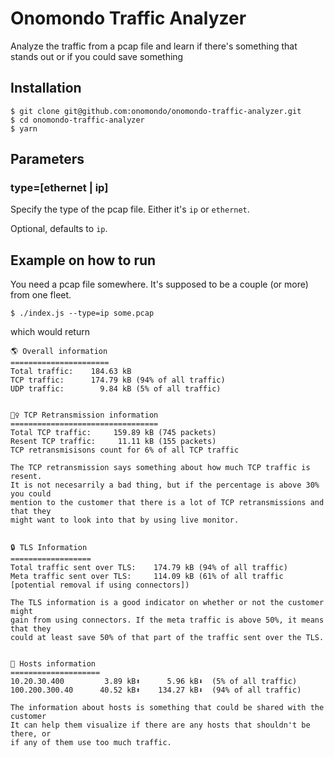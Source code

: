 # Onomondo Traffic Analyzer

Analyze the traffic from a pcap file and learn if there's something that stands out or if you could save something

## Installation

```
$ git clone git@github.com:onomondo/onomondo-traffic-analyzer.git
$ cd onomondo-traffic-analyzer
$ yarn
```

## Parameters

### type=[ethernet | ip]

Specify the type of the pcap file. Either it's `ip` or `ethernet`.

Optional, defaults to `ip`.

## Example on how to run

You need a pcap file somewhere. It's supposed to be a couple (or more) from one fleet.

`$ ./index.js --type=ip some.pcap`

which would return

```
🌎 Overall information
======================
Total traffic:    184.63 kB
TCP traffic:      174.79 kB (94% of all traffic)
UDP traffic:        9.84 kB (5% of all traffic)


👯‍♀️ TCP Retransmission information
=================================
Total TCP traffic:     159.89 kB (745 packets)
Resent TCP traffic:     11.11 kB (155 packets)
TCP retransmisisons count for 6% of all TCP traffic

The TCP retransmission says something about how much TCP traffic is resent.
It is not necesarrily a bad thing, but if the percentage is above 30% you could
mention to the customer that there is a lot of TCP retransmissions and that they
might want to look into that by using live monitor.


🔒 TLS Information
==================
Total traffic sent over TLS:    174.79 kB (94% of all traffic)
Meta traffic sent over TLS:     114.09 kB (61% of all traffic [potential removal if using connectors])

The TLS information is a good indicator on whether or not the customer might
gain from using connectors. If the meta traffic is above 50%, it means that they
could at least save 50% of that part of the traffic sent over the TLS.


🚦 Hosts information
====================
10.20.30.400         3.89 kB⬆      5.96 kB⬇  (5% of all traffic)
100.200.300.40      40.52 kB⬆    134.27 kB⬇  (94% of all traffic)

The information about hosts is something that could be shared with the customer
It can help them visualize if there are any hosts that shouldn't be there, or
if any of them use too much traffic.
```
